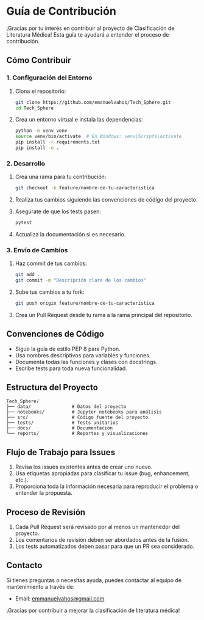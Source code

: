 # Guía de Contribución

¡Gracias por tu interés en contribuir al proyecto de Clasificación de Literatura Médica! Esta guía te ayudará a entender el proceso de contribución.

## Cómo Contribuir

### 1. Configuración del Entorno

1. Clona el repositorio:
   ```bash
   git clone https://github.com/emanuelvahos/Tech_Sphere.git
   cd Tech_Sphere
   ```

2. Crea un entorno virtual e instala las dependencias:
   ```bash
   python -m venv venv
   source venv/bin/activate  # En Windows: venv\Scripts\activate
   pip install -r requirements.txt
   pip install -e .
   ```

### 2. Desarrollo

1. Crea una rama para tu contribución:
   ```bash
   git checkout -b feature/nombre-de-tu-caracteristica
   ```

2. Realiza tus cambios siguiendo las convenciones de código del proyecto.

3. Asegúrate de que los tests pasen:
   ```bash
   pytest
   ```

4. Actualiza la documentación si es necesario.

### 3. Envío de Cambios

1. Haz commit de tus cambios:
   ```bash
   git add .
   git commit -m "Descripción clara de los cambios"
   ```

2. Sube tus cambios a tu fork:
   ```bash
   git push origin feature/nombre-de-tu-caracteristica
   ```

3. Crea un Pull Request desde tu rama a la rama principal del repositorio.

## Convenciones de Código

- Sigue la guía de estilo PEP 8 para Python.
- Usa nombres descriptivos para variables y funciones.
- Documenta todas las funciones y clases con docstrings.
- Escribe tests para toda nueva funcionalidad.

## Estructura del Proyecto

```
Tech_Sphere/
├── data/               # Datos del proyecto
├── notebooks/          # Jupyter notebooks para análisis
├── src/                # Código fuente del proyecto
├── tests/              # Tests unitarios
├── docs/               # Documentación
└── reports/            # Reportes y visualizaciones
```

## Flujo de Trabajo para Issues

1. Revisa los issues existentes antes de crear uno nuevo.
2. Usa etiquetas apropiadas para clasificar tu issue (bug, enhancement, etc.).
3. Proporciona toda la información necesaria para reproducir el problema o entender la propuesta.

## Proceso de Revisión

1. Cada Pull Request será revisado por al menos un mantenedor del proyecto.
2. Los comentarios de revisión deben ser abordados antes de la fusión.
3. Los tests automatizados deben pasar para que un PR sea considerado.

## Contacto

Si tienes preguntas o necesitas ayuda, puedes contactar al equipo de mantenimiento a través de:
- Email: emmanuelvahos@gmail.com

¡Gracias por contribuir a mejorar la clasificación de literatura médica!